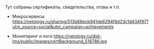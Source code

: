 Тут собраны сертификаты, свидетельства, отзвы и т.п.

* Микросервисы https://netology.ru/sharing/513b68ecb941de6294f8d23c1d434f97?utm_source=social&utm_campaign=achievements

* Мониторинг и логи https://netology.ru/dist-lms/public/images/certBackground_518786.jpg
